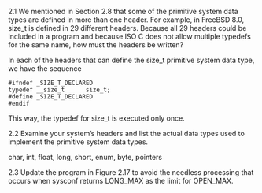 2.1 We mentioned in Section 2.8 that some of the primitive system data types are defined in
more than one header. For example, in FreeBSD 8.0, size_t is defined in 29 different
headers. Because all 29 headers could be included in a program and because ISO C does
not allow multiple typedefs for the same name, how must the headers be written?

In each of the headers that can define the size_t primitive system data type, we have the sequence

    #ifndef _SIZE_T_DECLARED
    typedef __size_t      size_t;
    #define _SIZE_T_DECLARED
    #endif

This way, the typedef for size_t is executed only once.

2.2 Examine your system’s headers and list the actual data types used to implement the
primitive system data types.

char, int, float, long, short, enum, byte, pointers


2.3 Update the program in Figure 2.17 to avoid the needless processing that occurs when
sysconf returns LONG_MAX as the limit for OPEN_MAX.


